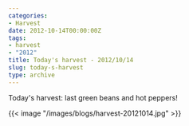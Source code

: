 ```yaml
---
categories:
- Harvest
date: 2012-10-14T00:00:00Z
tags:
- harvest
- "2012"
title: Today's harvest - 2012/10/14
slug: today-s-harvest
type: archive
---
```


Today's harvest: last green beans and hot peppers!

{{< image "/images/blogs/harvest-20121014.jpg" >}}
